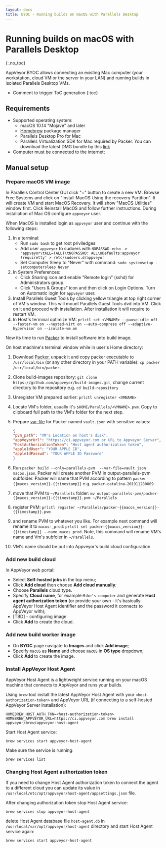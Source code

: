 ```yaml
---
layout: docs
title: BYOC - Running builds on macOS with Parallels Desktop
---
```


<!-- markdownlint-disable MD022 MD032 -->
# Running builds on macOS with Parallels Desktop
{:.no_toc}

AppVeyor BYOC allows connecting an existing Mac computer (your workstation, cloud VM or the server in your LAN) and running builds in isolated Parallels Desktop VMs.

* Comment to trigger ToC generation
{:toc}
<!-- markdownlint-enable MD022 MD032 -->

## Requirements

* Supported operating system:
    * macOS 10.14 "Mojave" and later
    * [Homebrew](https://brew.sh/) package manager
    * Parallels Desktop Pro for Mac
    * Parallels Virtualization SDK for Mac required by Packer. You can download the latest DMG bundle by this [link](http://www.parallels.com/download/pvsdk/)
* Computer must be connected to the internet;

## Manual setup

### Prepare macOS VM image

In Parallels Control Center GUI click "+" button to create a new VM. Browse Free Systems and click on "Install MacOS Using the recovery Partition". It will create VM and start MacOS Recovery. It will show "MacOS Utilities" window first. Click Reinstall MacOS and follow further instructions. During installation of Mac OS configure `appveyor` user.

When MacOS is installed login as `appveyor` user and continue with the following steps:

1. In a terminal:
    * Run `sudo bash` to get root priviledges
    * Add user `appveyor` to sudoers with `NOPASSWD`: `echo -e 'appveyor\tALL=(ALL)\tNOPASSWD: ALL\nDefaults:appveyor        !requiretty' > /etc/sudoers.d/appveyor`
    * Set Computer Sleep to "Never" with command: `sudo systemsetup -setcomputersleep Never`
2. In System Preferences:
    * Click Sharing icon and enable "Remote login" (sshd) for Administrators group.
    * Click "Users & Groups" icon and then click on Login Options. Turn on Automatic login for `appveyor` user.
3. Install Parallels Guest Tools by clicking yellow triangle at top right corner of VM's window. This will mount Parallels Guest Tools dvd into VM. Click on it and proceed with installation. After installation it will require to restart VM.
4. In Host's terminal optimize VM: `prlctl set <VMNAME> --pause-idle off --faster-vm on --nested-virt on --auto-compress off --adaptive-hypervisor on --isolate-vm on`

Now its time to run [Packer](https://packer.io/) to install software into build image.

On host machine's terminal window while in user's Home directory:

1. Download [Packer](https://packer.io/downloads.html), unpack it and copy packer executable to `/usr/local/bin` (or any other directory in your PATH variable): `cp packer /usr/local/bin/packer`.
2. Clone build-images repository: `git clone https://github.com/appveyor/build-images.git`, change current directory to the repository e.g. `cd build-repository`
3. Unregister VM prepared earlier: `prlctl unregister <VMNAME>`
4. Locate VM's folder, usually it's `$HOME/Parallels/<VMNAME>.pvm`. Copy to clipboard full path to the VM's folder for the next step.
5. Prepare [var-file](https://packer.io/docs/templates/user-variables.html#from-a-file) for Packer named `vault.json` with sensitive values:

    ```json
    {
    "pvm_path": "VM's Location on host's disk",
    "appVeyorUrl": "https://ci.appveyor.com or URL to Appveyor Server",
    "hostAuthorizationToken": "Host agent authorization token",
    "appleIdUser": "YOUR APPLE ID",
    "appleIdPasswd": "YOUR APPLE ID Password"
    }
    ```

6. Run `packer build --only=parallels-pvm  --var-file=vault.json macos.json`. Packer will create another PVM in output-parallels-pvm subfolder. Packer will name that PVM according to pattern `packer-{{macos_version}}-{{timestamp}}` e.g. `packer-catalina-201911280809`
7. move that PVM to `~/Parallels` folder: `mv output-parallels-pvm/packer-{{macos_version}}-{{timestamp}}.pvm ~/Parallels`
8. register PVM: `prlctl register ~/Parallels/packer-{{macos_version}}-{{timestamp}}.pvm`
9. and rename PVM to whatever you like. For example next command will rename it to `macos-_prod`: `prlctl set packer-{{macos_version}}-{{timestamp}} --name macos_prod`. Note, this command will rename VM's name and Vm's subfoler in `~/Parallels`.
10. VM's name should be put into Appveyor's build cloud configuration.

### Add new build cloud

In AppVeyor web portal:

* Select **Self-hosted jobs** in the top menu;
* Click **Add cloud** then choose **Add cloud manually**;
* Choose **Parallels** cloud type.
* Specify **Cloud name**, for example `Mike's computer` and generate **Host agent authorization token** (or provide your own - it's basically AppVeyor Host Agent identifier and the password it connects to AppVeyor with);
* [TBD] - configuring image
* Click **Add** to create the cloud.

### Add new build worker image

* On **BYOC** page navigate to **Images** and click **Add image**;
* Specify `macOS` as **Name** and choose `macOS` in **OS type** dropdown;
* Click **Add** to create the image.

### Install AppVeyor Host Agent

AppVeyor Host Agent is a lightweight service running on your macOS machine that connects to AppVeyor and runs your builds.

Using `brew` tool install the latest AppVeyor Host Agent with your `<host-authorization-token>` and AppVeyor URL (if connecting to a self-hosted AppVeyor Server installation):

    HOMEBREW_HOST_AUTH_TKN=<host-authorization-token> HOMEBREW_APPVEYOR_URL=https://ci.appveyor.com brew install appveyor/brew/appveyor-host-agent

Start Host Agent service:

    brew services start appveyor-host-agent

Make sure the service is running:

    brew services list

### Changing Host Agent authorization token

If you need to change Host Agent authorization token to connect the agent to a different cloud you can update its value in `/usr/local/etc/opt/appveyor/host-agent/appsettings.json` file.

After changing authorization token stop Host Agent service:

    brew services stop appveyor-host-agent

delete Host Agent database file `host-agent.db` in `/usr/local/var/opt/appveyor/host-agent` directory and start Host Agent service again:

    brew services start appveyor-host-agent
